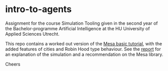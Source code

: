 # intro-to-agents

Assignment for the course Simulation Tooling given in the second year of the Bachelor-programme Artificial Intelligence at the HU University of Applied Sciences Utrecht.

This repo contains a worked out version of the [Mesa basic tutorial](https://mesa.readthedocs.io/en/master/tutorials/intro_tutorial.html), with the added features of cities and Robin Hood type behaviour. See the [report](https://github.com/Casper-Smet/intro-to-agents/blob/master/intro-to-agents-and-agent-tools.pdf) for an explanation of the simulation and a recommendation on the Mesa library.


Cheers